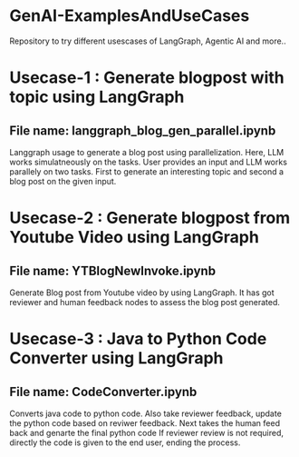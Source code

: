 # GenAI-ExamplesAndUseCases
Repository to try different usescases of LangGraph, Agentic AI and more..

# Usecase-1 : Generate blogpost with topic using LangGraph
## File name: langgraph_blog_gen_parallel.ipynb
Langgraph usage to generate a blog post using parallelization. Here, LLM works simulatneously on the tasks. User provides an input and LLM works parallely on two tasks. First to generate an interesting topic and second a blog post on the given input.

# Usecase-2 : Generate blogpost from Youtube Video using LangGraph
## File name: YTBlogNewInvoke.ipynb
Generate Blog post from Youtube video by using LangGraph. It has got reviewer and human feedback nodes to assess the blog post generated.

# Usecase-3 : Java to Python Code Converter using LangGraph
## File name: CodeConverter.ipynb
Converts java code to python code. Also take reviewer feedback, update the python code based on reviwer feedback. Next takes the human feed back and genarte the final python code
If reviewer review is not required, directly the code is given to the end user, ending the process.
